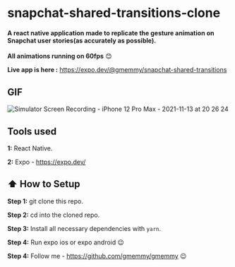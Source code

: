 # snapchat-shared-transitions-clone
#### A react native application made to replicate the gesture animation on Snapchat user stories(as accurately as possible).
**All animations running on 60fps** 😊 <br/>

**Live app is here :** https://expo.dev/@gmemmy/snapchat-shared-transitions <br/>

## GIF
![Simulator Screen Recording - iPhone 12 Pro Max - 2021-11-13 at 20 26 24](https://user-images.githubusercontent.com/36506774/141656630-f64b9c16-d121-41d3-b3f1-c3d15739fdd6.gif)


## Tools used

**1:** React Native.

**2:** Expo - https://expo.dev/


## :arrow_up: How to Setup

**Step 1:** git clone this repo.

**Step 2:** cd into the cloned repo.

**Step 3:** Install all necessary dependencies with `yarn`.

**Step 4:** Run expo ios or expo android 😉

**Step 4:** Follow me - https://github.com/gmemmy/gmemmy 😉
